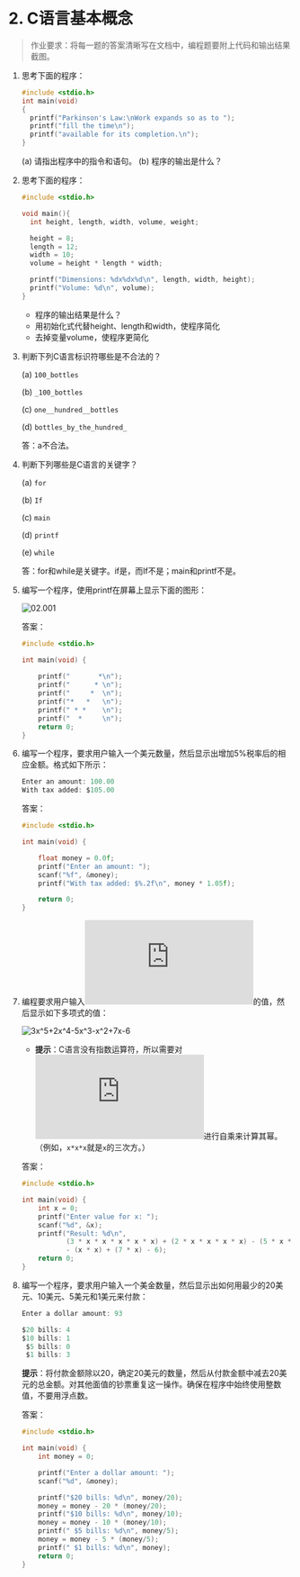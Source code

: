 # 2. C语言基本概念

> 作业要求：将每一题的答案清晰写在文档中，编程题要附上代码和输出结果截图。


1. 思考下面的程序：

   ```c
   #include <stdio.h>
   int main(void)
   {
     printf("Parkinson's Law:\nWork expands so as to ");
     printf("fill the time\n");
     printf("available for its completion.\n");
   }
   ```
   (a) 请指出程序中的指令和语句。
   (b) 程序的输出是什么？

2. 思考下面的程序：
   ```c
   #include <stdio.h>
   
   void main(){
     int height, length, width, volume, weight;
   
     height = 8;
     length = 12;
     width = 10;
     volume = height * length * width;
   
     printf("Dimensions: %dx%dx%d\n", length, width, height);
     printf("Volume: %d\n", volume);
   }
   ```

   * 程序的输出结果是什么？
   * 用初始化式代替height、length和width，使程序简化
   * 去掉变量volume，使程序更简化

3. 判断下列C语言标识符哪些是不合法的？

   (a) `100_bottles`

   (b) `_100_bottles`

   (c) `one__hundred__bottles`

   (d) `bottles_by_the_hundred_`

   答：a不合法。

4. 判断下列哪些是C语言的关键字？

   (a) `for`

   (b) `If`

   (c) `main`

   (d) `printf`

   (e) `while`

   答：for和while是关键字。if是，而If不是；main和printf不是。

5. 编写一个程序，使用printf在屏幕上显示下面的图形：

   ![02.001](http://www.ituring.com.cn/figures/2020/CDesign/02.001.png)
   
   答案：
   
   ```c
   #include <stdio.h>
   
   int main(void) {
       
       printf("       *\n");
       printf("      * \n");
       printf("     *  \n");
       printf("*   *   \n");
       printf(" * *    \n");
       printf("  *     \n");
       return 0;
   }
   ```

6. 编写一个程序，要求用户输入一个美元数量，然后显示出增加5%税率后的相应金额。格式如下所示：

   ```c
   Enter an amount: 100.00
   With tax added: $105.00 
   ```

   答案：

   ```c
   #include <stdio.h>
   
   int main(void) {
   
       float money = 0.0f;
       printf("Enter an amount: ");
       scanf("%f", &money);
       printf("With tax added: $%.2f\n", money * 1.05f);
   
       return 0;
   }
   ```

7. 编程要求用户输入![x](http://private.codecogs.com/gif.latex?x)的值，然后显示如下多项式的值：

   ![3x^5+2x^4-5x^3-x^2+7x-6](http://private.codecogs.com/gif.latex?3x^5+2x^4-5x^3-x^2+7x-6)

   * **提示**：C语言没有指数运算符，所以需要对![x](http://private.codecogs.com/gif.latex?x)进行自乘来计算其幂。（例如，`x*x*x`就是`x`的三次方。）

   答案：

   ```c
   #include <stdio.h>
   
   int main(void) {
       int x = 0;
       printf("Enter value for x: ");
       scanf("%d", &x);
       printf("Result: %d\n",
              (3 * x * x * x * x * x) + (2 * x * x * x * x) - (5 * x * x * x)
              - (x * x) + (7 * x) - 6);
       return 0;
   }
   ```

8. 编写一个程序，要求用户输入一个美金数量，然后显示出如何用最少的20美元、10美元、5美元和1美元来付款：

   ```c
   Enter a dollar amount: 93
   
   $20 bills: 4
   $10 bills: 1
    $5 bills: 0
    $1 bills: 3
   ```

   **提示**：将付款金额除以20，确定20美元的数量，然后从付款金额中减去20美元的总金额。对其他面值的钞票重复这一操作。确保在程序中始终使用整数值，不要用浮点数。

   答案：

   ```c
   #include <stdio.h>
   
   int main(void) {
       int money = 0;
   
       printf("Enter a dollar amount: ");
       scanf("%d", &money);
   
       printf("$20 bills: %d\n", money/20);
       money = money - 20 * (money/20);
       printf("$10 bills: %d\n", money/10);
       money = money - 10 * (money/10);
       printf(" $5 bills: %d\n", money/5);
       money = money - 5 * (money/5);
       printf(" $1 bills: %d\n", money);
       return 0;
   }
   ```

   